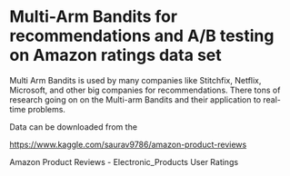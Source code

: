 # Multi-Arm Bandits for recommendations and A/B testing on Amazon ratings data set


Multi Arm Bandits is used by many companies like Stitchfix, Netflix, Microsoft, and other big companies for recommendations. There tons of research going on on the Multi-arm Bandits and their application to real-time problems.

Data can be downloaded from the 

https://www.kaggle.com/saurav9786/amazon-product-reviews


Amazon Product Reviews - Electronic_Products User Ratings
